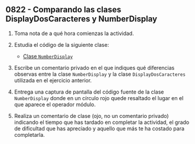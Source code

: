 ## 0822 - Comparando las clases DisplayDosCaracteres y NumberDisplay

1. Toma nota de a qué hora comienzas la actividad.

1. Estudia el código de la siguiente clase:

    * [Clase `NumberDisplay`](https://gist.github.com/miguelbayon/78bba85edb6dbb89fb59)
    
3. Escribe un comentario privado en el que indiques qué diferencias observas entre la clase `NumberDisplay` y la clase `DisplayDosCaracteres` utilizada en el ejercicio anterior.

4. Entrega una captura de pantalla del código fuente de la clase `NumberDisplay` donde en un círculo rojo quede resaltado el lugar en el que aparece el operador módulo.

4. Realiza un comentario de clase (ojo, no un comentario privado) indicando el tiempo que has tardado en completar la actividad, el grado de dificultad que has apreciado y aquello que más te ha costado para completarla.
